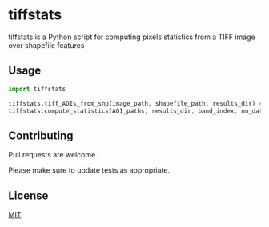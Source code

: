 # tiffstats

tiffstats is a Python script for computing pixels statistics from a TIFF image
over shapefile features

## Usage

```python
import tiffstats

tiffstats.tiff_AOIs_from_shp(image_path, shapefile_path, results_dir) # writes a tiff for each feature/AOI in shapefile
tiffstats.compute_statistics(AOI_paths, results_dir, band_index, no_data_value) # computes pixel stats for each AOI tiff
```

## Contributing
Pull requests are welcome.

Please make sure to update tests as appropriate.

## License
[MIT](https://choosealicense.com/licenses/mit/)

